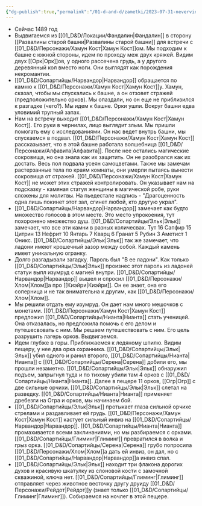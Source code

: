 ```yaml
---
{"dg-publish":true,"permalink":"/01-d-and-d/zametki/2023-07-31-nevervinter-zametki-o-sessii/","created":"2024-11-09T09:06:49.746+03:00","updated":"2024-01-10T17:43:05.519+03:00"}
---
```




- Сейчас 1489 год
- Выдвигаемся из [[01_D&D/Локации/Фандалин\|Фандалин]] в сторону [[Развалины старой башни\|Развалины старой башни]] для встречи с [[01_D&D/Персонажи/Хамун Кост\|Хамун Кост]]ом. Мы подходим к башне с южной стороны, идем по проходу меж двух кряжей. Видим двух [[Орк\|Орк]]ов, у одного рассечена грудь, а у другого деревянный кол вместо ноги. Они выглядят как порождения некромантии.
- [[01_D&D/Сопартийцы/Нарвандор\|Нарвандор]] обращается по камню к [[01_D&D/Персонажи/Хамун Кост\|Хамун Кост]]у. Хамун, сказал, чтобы мы спускались к башне, а он отзовет стражей (предположительно орков). Мы опаздали, но он еще не приблизился к разгадке (чего?). Мы идем к башне. Орки ушли. Вокруг башни едва уловимий трупный запах. 
- Нам на встречу выходит [[01_D&D/Персонажи/Хамун Кост\|Хамун Кост]]. Его руки в чернилах, лицо выглядит злым. Мы пришли помогать ему с исследованиями. Он нас ведет внутрь башни, мы спускаемся в подвал. [[01_D&D/Персонажи/Хамун Кост\|Хамун Кост]] рассказывает, что в этой башне работала волшебница [[01_D&D/Персонажи/Алфавита\|Алфавита]]. После нее остались магические сокровища, но она знала как их защитить. Он не разобрался как их достать. Весь пол подвала усеян самоцветами. Также мы замечам растерзанные тела по краям комнаты, они умерли пытаясь вынести сокровища от стражей. [[01_D&D/Персонажи/Хамун Кост\|Хамун Кост]] не может этих стражей контролировать. Он указывает нам на подсказку - камяная статуя женщины в магической робе, руки сложены для молитвы. На пьедестале надпись - "Драгоценность одна лишь покинет этот зал, сгинет любой, кто другую украл".
- [[01_D&D/Сопартийцы/Нарвандор\|Нарвандор]] замечает как будто множество голосов в этом месте. Это место упрокоения, тут похоронено множество душ. [[01_D&D/Сопартийцы/Эльк\|Эльк]] замечает, что все эти камни в разных количесвах. Тут 16 Сапфир 15 Цитрин 13 Нефрит 10 Янтарь 7 Кварц 6 Гранат 5 Рубин 3 Аметист 1 Оникс. [[01_D&D/Сопартийцы/Эльк\|Эльк]] так же замечает, что ладони имеют крошечный зазор между собой. Каждый камень имеет уникальную огранку.
- Долго разгадывали загадку. Пароль был "В ее ладони". Как только [[01_D&D/Сопартийцы/Эльк\|Эльк]] произнес этот пароль из ладоней статуи выпл изумруд с магией внутри. [[01_D&D/Сопартийцы/Нарвандор\|Нарвандор]] вышел и спросил [[01_D&D/Персонажи/Хлом\|Хлом]]а про [[Киэйри\|Киэйри]].  Он ее знает, она его соперница и не так внимательна к другим, как [[01_D&D/Персонажи/Хлом\|Хлом]]. 
- Мы решили отдать ему изумруд. Он дает нам много мешочков с монетами. [[01_D&D/Персонажи/Хамун Кост\|Хамун Кост]] предложил [[01_D&D/Сопартийцы/Нианта\|Нианта]] стать ученицей. Она отказалась, но предложила помочь с его делом и путешесвовать с ним. Мы решаем путешествовать с ним. Его цель разрушить лагерь орков. Выдвигаемся. 
- Идем глубже в горы. Приближаемся к ледяному шпилю. Видим пещеру, у нее два орка охранника. [[01_D&D/Сопартийцы/Эльк\|Эльк]] убил одного и ранил второго, [[01_D&D/Сопартийцы/Нианта\|Нианта]] с [[01_D&D/Сопартийцы/Серена\|Серена]] добили его, мы прошли незаметно. [[01_D&D/Сопартийцы/Эльк\|Эльк]] обнаружил подъем, запрыгнул туда и по тихому убили там 4 орков с [[01_D&D/Сопартийцы/Нианта\|Нианта]]. Далее в пещере 11 орков, [[Огр\|Огр]] с две сильные орчихи. [[01_D&D/Сопартийцы/Эльк\|Эльк]] слетал на разведку. [[01_D&D/Сопартийцы/Нианта\|Нианта]] применяет дребезги на Огра и орков, мы начинаем бой.
- [[01_D&D/Сопартийцы/Эльк\|Эльк]] протыкает глаза сильной орчихе стрелами и раздавливает ей грудь. [[01_D&D/Персонажи/Хамун Кост\|Хамун Кост]] кастует сильный инвиз на [[01_D&D/Сопартийцы/Нарвандор\|Нарвандор]]. [[01_D&D/Сопартийцы/Нианта\|Нианта]] промахивается всеми заклинаниями, но мы разбираемся с орками. [[01_D&D/Сопартийцы/Глиминг\|Глиминг]] превратился в волка и грыз орка. [[01_D&D/Сопартийцы/Серена\|Серена]] грубо попросила [[01_D&D/Персонажи/Хлом\|Хлом]]а дать ей инвиз, он дал, но с [[01_D&D/Сопартийцы/Нарвандор\|Нарвандор]]а инвиз спал.
- [[01_D&D/Сопартийцы/Эльк\|Эльк]] находит три флакона дорогих духов и красивую шкатулку из слоновой кости с замочной скважиной, ключа нет. [[01_D&D/Сопартийцы/Глиминг\|Глиминг]] отправляет через животное весточку другу друиду [[01_D&D/Персонажи/Рейдот\|Рейдот]]у (знает только [[01_D&D/Сопартийцы/Глиминг\|Глиминг]]). Собираемся на ночлег в этой пещере.


